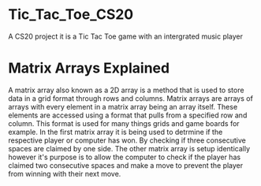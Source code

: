 # Tic_Tac_Toe_CS20
A CS20 project it is a Tic Tac Toe game with an intergrated music player

# Matrix Arrays Explained
A matrix array also known as a 2D array is a method that is used to store data in a grid format
through rows and columns. Matrix arrays are arrays of arrays with every element in a matrix array
being an array itself. These elements are accessed using a format that pulls from a specified row 
and column. This format is used for many things grids and game boards for example. In the first
matrix array it is being used to detrmine if the respective player or computer has won. By checking if three 
consecutive spaces are claimed by one side. The other matrix array is setup identically however it's 
purpose is to allow the computer to check if the player has claimed two consecutive spaces and make a move to
prevent the player from winning with their next move.